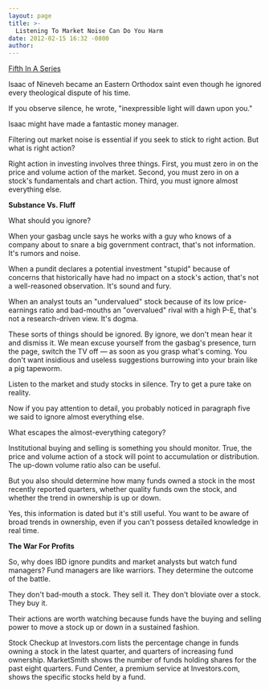 ```yaml
---
layout: page
title: >-
  Listening To Market Noise Can Do You Harm
date: 2012-02-15 16:32 -0800
author: 
---
```





[Fifth In A Series](http://investors.com/meetbigmoney)


Isaac of Nineveh became an Eastern Orthodox saint even though he ignored every theological dispute of his time.


If you observe silence, he wrote, "inexpressible light will dawn upon you."


Isaac might have made a fantastic money manager.


Filtering out market noise is essential if you seek to stick to right action. But what is right action?


Right action in investing involves three things. First, you must zero in on the price and volume action of the market. Second, you must zero in on a stock's fundamentals and chart action. Third, you must ignore almost everything else.


**Substance Vs. Fluff**


What should you ignore?


When your gasbag uncle says he works with a guy who knows of a company about to snare a big government contract, that's not information. It's rumors and noise.


When a pundit declares a potential investment "stupid" because of concerns that historically have had no impact on a stock's action, that's not a well-reasoned observation. It's sound and fury.


When an analyst touts an "undervalued" stock because of its low price-earnings ratio and bad-mouths an "overvalued" rival with a high P-E, that's not a research-driven view. It's dogma.


These sorts of things should be ignored. By ignore, we don't mean hear it and dismiss it. We mean excuse yourself from the gasbag's presence, turn the page, switch the TV off — as soon as you grasp what's coming. You don't want insidious and useless suggestions burrowing into your brain like a pig tapeworm.


Listen to the market and study stocks in silence. Try to get a pure take on reality.


Now if you pay attention to detail, you probably noticed in paragraph five we said to ignore almost everything else.


What escapes the almost-everything category?


Institutional buying and selling is something you should monitor. True, the price and volume action of a stock will point to accumulation or distribution. The up-down volume ratio also can be useful.


But you also should determine how many funds owned a stock in the most recently reported quarters, whether quality funds own the stock, and whether the trend in ownership is up or down.


Yes, this information is dated but it's still useful. You want to be aware of broad trends in ownership, even if you can't possess detailed knowledge in real time.


**The War For Profits**


So, why does IBD ignore pundits and market analysts but watch fund managers? Fund managers are like warriors. They determine the outcome of the battle.


They don't bad-mouth a stock. They sell it. They don't bloviate over a stock. They buy it.


Their actions are worth watching because funds have the buying and selling power to move a stock up or down in a sustained fashion.


Stock Checkup at Investors.com lists the percentage change in funds owning a stock in the latest quarter, and quarters of increasing fund ownership. MarketSmith shows the number of funds holding shares for the past eight quarters. Fund Center, a premium service at Investors.com, shows the specific stocks held by a fund.





